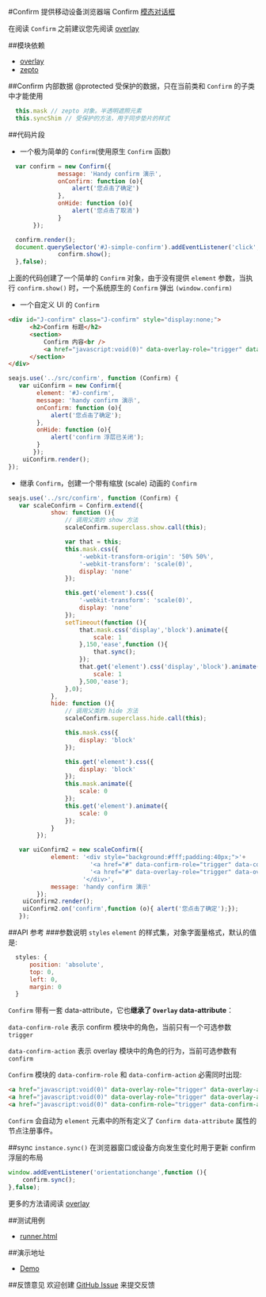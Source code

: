 #Confirm
提供移动设备浏览器端 Confirm [模态对话框](http://zh.wikipedia.org/wiki/%E5%AF%B9%E8%AF%9D%E6%A1%86)

在阅读 `Confirm` 之前建议您先阅读 [overlay](http://github.com/alipay/handy/tree/master/lib/overlay)

##模块依赖
- [overlay](http://github.com/alipay/handy/tree/master/lib/overlay)
- [zepto](http://github.com/alipay/arale/tree/master/lib/zepto)

##Confirm 内部数据
@protected 受保护的数据，只在当前类和 `Confirm` 的子类中才能使用
```js
  this.mask // zepto 对象。半透明遮照元素
  this.syncShim // 受保护的方法，用于同步垫片的样式
```

##代码片段
- 一个极为简单的 `Confirm`(使用原生 `Confirm` 函数)
```js
  var confirm = new Confirm({
              message: 'Handy confirm 演示',
              onConfirm: function (o){
                  alert('您点击了确定')
              },
              onHide: function (o){
                  alert('您点击了取消')
              }
       });

  confirm.render();
  document.querySelector('#J-simple-confirm').addEventListener('click',function (){
              confirm.show();
  },false);
```
上面的代码创建了一个简单的 `Confirm` 对象，由于没有提供 `element` 参数，当执行 `confirm.show()` 时，一个系统原生的 `Confirm`
 弹出 `(window.confirm)`
- 一个自定义 UI 的 `Confirm`
```html
<div id="J-confirm" class="J-confirm" style="display:none;">
      <h2>Confirm 标题</h2>
      <section>
          Confirm 内容<br />
          <a href="javascript:void(0)" data-overlay-role="trigger" data-overlay-action="hide">关闭</a>
      </section>
</div>
```
```js
seajs.use('../src/confirm', function (Confirm) {
   var uiConfirm = new Confirm({
        element: '#J-confirm',
        message: 'handy confirm 演示',
        onConfirm: function (o){
            alert('您点击了确定');
        },
        onHide: function (o){
            alert('confirm 浮层已关闭');
        }
       });
    uiConfirm.render();
});
```
- 继承 `Confirm`，创建一个带有缩放 (scale) 动画的 `Confirm`
```js
seajs.use('../src/confirm', function (Confirm) {
   var scaleConfirm = Confirm.extend({
            show: function (){
                // 调用父类的 show 方法
                scaleConfirm.superclass.show.call(this);

                var that = this;
                this.mask.css({
                    '-webkit-transform-origin': '50% 50%',
                    '-webkit-transform': 'scale(0)',
                    display: 'none'
                });

                this.get('element').css({
                    '-webkit-transform': 'scale(0)',
                    display: 'none'
                });
                setTimeout(function (){
                    that.mask.css('display','block').animate({
                        scale: 1
                    },150,'ease',function (){
                        that.sync();
                    });
                    that.get('element').css('display','block').animate({
                        scale: 1
                    },500,'ease');
                },0);
            },
            hide: function (){
                // 调用父类的 hide 方法
                scaleConfirm.superclass.hide.call(this);

                this.mask.css({
                    display: 'block'
                });

                this.get('element').css({
                    display: 'block'
                });
                this.mask.animate({
                    scale: 0
                });
                this.get('element').animate({
                    scale: 0
                });
            }
        });

   var uiConfirm2 = new scaleConfirm({
            element: '<div style="background:#fff;padding:40px;">'+
                       '<a href="#" data-confirm-role="trigger" data-confirm-action="confirm">确定</a>'+
                       '<a href="#" data-overlay-role="trigger" data-overlay-action="hide">关闭</a>'+
                     '</div>',
            message: 'handy confirm 演示'
        });
    uiConfirm2.render();
    uiConfirm2.on('confirm',function (o){ alert('您点击了确定');});
   });
```

##API 参考
###参数说明
`styles` `element` 的样式集，对象字面量格式，默认的值是:
```js
  styles: {
      position: 'absolute',
      top: 0,
      left: 0,
      margin: 0
  }
```
`Confirm` 带有一套 data-attribute，它也**继承了 `Overlay` data-attribute**：

`data-confirm-role` 表示 confirm 模块中的角色，当前只有一个可选参数 `trigger`

`data-confirm-action` 表示 overlay 模块中的角色的行为，当前可选参数有 `confirm`

`Confirm` 模块的 `data-confirm-role` 和 `data-confirm-action` 必需同时出现:
```html
<a href="javascript:void(0)" data-overlay-role="trigger" data-overlay-action="hide">取消</a>
<a href="javascript:void(0)" data-overlay-role="trigger" data-overlay-action="destroy">销毁</a>
<a href="javascript:void(0)" data-confirm-role="trigger" data-confirm-action="confirm">确定</a>
```
`Confirm` 会自动为 `element` 元素中的所有定义了 `Confirm data-attribute` 属性的节点注册事件。

##sync `instance.sync()`
在浏览器窗口或设备方向发生变化时用于更新 confirm 浮层的布局
```js
window.addEventListener('orientationchange',function (){
    confirm.sync();
},false);
```

更多的方法请阅读 [overlay](http://github.com/alipay/handy/tree/master/lib/overlay)

##测试用例
- [runner.html](../lib/confirm/tests/runner.html)

##演示地址
- [Demo](../lib/confirm/examples/confirm.html)

##反馈意见
欢迎创建 [GitHub Issue](http://github.com/alipay/handy/issues/new) 来提交反馈


